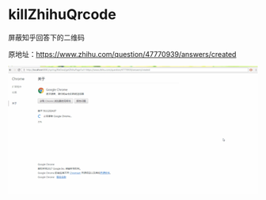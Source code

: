 # killZhihuQrcode
屏蔽知乎回答下的二维码

原地址：https://www.zhihu.com/question/47770939/answers/created

![image](https://github.com/616891636/616891636.github.io/blob/master/img/killZhihuQrcode_simple.gif)


